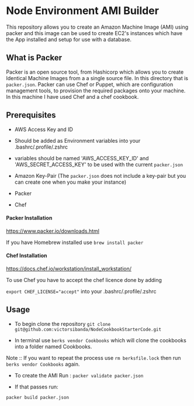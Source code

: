 # Node Environment AMI Builder

This repository allows you to create an Amazon Machine Image (AMI) using packer and this image can be used to create EC2's instances which have the App installed and setup for use with a database.

## What is Packer

Packer is an open source tool, from Hashicorp which allows you to create Identical Machine Images from a a single source file. In this directory that is `packer.json`. Packer can use Chef or Puppet, which are configuration management tools, to provision the required packages onto your machine. In this machine I have used Chef and a chef cookbook.

## Prerequisites

- AWS Access Key and ID
 - Should be added as Environment variables into your .bashrc/.profile/.zshrc
 - variables should be named 'AWS_ACCESS_KEY_ID' and 'AWS_SECRET_ACCESS_KEY' to be used with the current `packer.json`


- Amazon Key-Pair (The `packer.json` does not include a key-pair but you can create one when you make your instance)
- Packer
- Chef

#### Packer Installation

https://www.packer.io/downloads.html

If you have Homebrew installed use  `brew install packer`

#### Chef Installation

https://docs.chef.io/workstation/install_workstation/

To use Chef you have to accept the chef licence done by adding

`export CHEF_LICENSE="accept"` into your .bashrc/.profile/.zshrc



## Usage


- To begin clone the repository
`git clone git@github.com:victorsibanda/NodeCookbookStarterCode.git`

- In terminal use `berks vendor Cookbooks`
which will clone the cookbooks into a folder named Cookbooks.


Note :: If you want to repeat the process use `rm berksfile.lock`
then run `berks vendor Cookbooks` again.

- To create the AMI Run :
 `packer validate packer.json`

 - If that passes run:

  `packer build packer.json`
